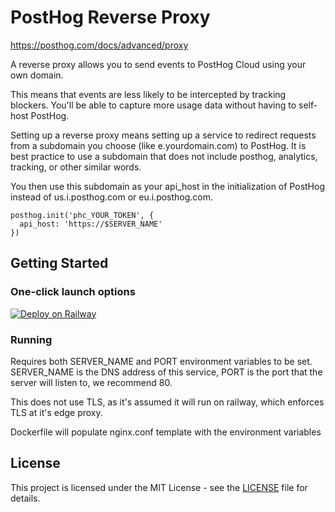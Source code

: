 # PostHog Reverse Proxy

https://posthog.com/docs/advanced/proxy

A reverse proxy allows you to send events to PostHog Cloud using your own domain.

This means that events are less likely to be intercepted by tracking blockers. You'll be able to capture more usage data without having to self-host PostHog.

Setting up a reverse proxy means setting up a service to redirect requests from a subdomain you choose (like e.yourdomain.com) to PostHog. It is best practice to use a subdomain that does not include posthog, analytics, tracking, or other similar words. 

You then use this subdomain as your api_host in the initialization of PostHog instead of us.i.posthog.com or eu.i.posthog.com.

```
posthog.init('phc_YOUR_TOKEN', {
  api_host: 'https://$SERVER_NAME'
})
```

## Getting Started

### One-click launch options

[![Deploy on Railway](https://railway.app/button.svg)](https://railway.app/template/qHvw-4?referralCode=F6ei8i)

### Running

Requires both SERVER_NAME and PORT environment variables to be set. SERVER_NAME is the DNS address of this service, PORT is the port that the server will listen to, we recommend 80.

This does not use TLS, as it's assumed it will run on railway, which enforces TLS at it's edge proxy.

Dockerfile will populate nginx.conf template with the environment variables

## License

This project is licensed under the MIT License - see the [LICENSE](./LICENSE) file for details.
